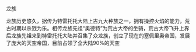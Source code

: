 龙族

龙族历史悠久，据传为特雷托托大陆上古九大种族之一，拥有操控火焰的能力，荒古时期以杀戮为乐。相传龙族先祖“奥德特”为荒古大帝的坐骑，荒古大帝飞升上界后龙族先祖来到特雷托托大陆并召集了众龙族，创立了现在的塞佩里奥帝国，发展了庞大的天空帝国，目前占领了全大陆90%的天空